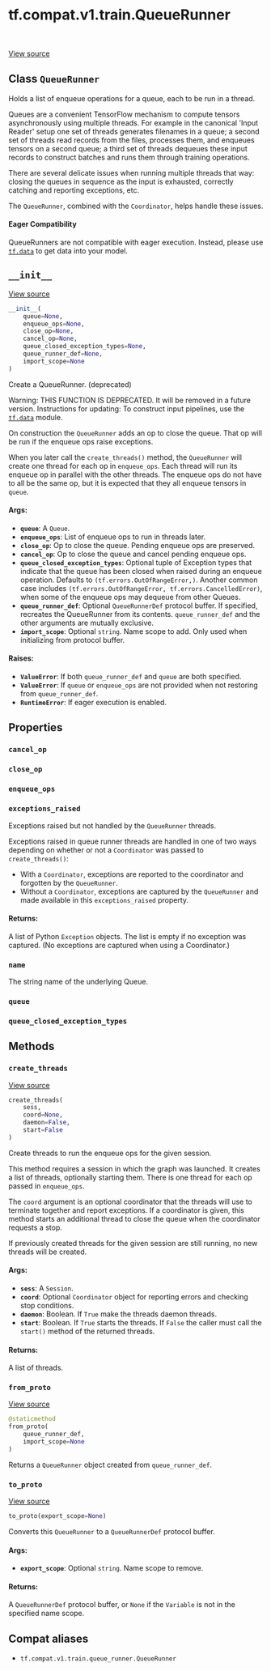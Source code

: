 <div itemscope itemtype="http://developers.google.com/ReferenceObject">
<meta itemprop="name" content="tf.compat.v1.train.QueueRunner" />
<meta itemprop="path" content="Stable" />
<meta itemprop="property" content="cancel_op"/>
<meta itemprop="property" content="close_op"/>
<meta itemprop="property" content="enqueue_ops"/>
<meta itemprop="property" content="exceptions_raised"/>
<meta itemprop="property" content="name"/>
<meta itemprop="property" content="queue"/>
<meta itemprop="property" content="queue_closed_exception_types"/>
<meta itemprop="property" content="__init__"/>
<meta itemprop="property" content="create_threads"/>
<meta itemprop="property" content="from_proto"/>
<meta itemprop="property" content="to_proto"/>
</div>

# tf.compat.v1.train.QueueRunner

<!-- Insert buttons and diff -->

<table class="tfo-notebook-buttons tfo-api" align="left">
</table>

<a target="_blank" href="/code/stable/tensorflow/python/training/queue_runner_impl.py">View source</a>



## Class `QueueRunner`

Holds a list of enqueue operations for a queue, each to be run in a thread.



<!-- Placeholder for "Used in" -->

Queues are a convenient TensorFlow mechanism to compute tensors
asynchronously using multiple threads. For example in the canonical 'Input
Reader' setup one set of threads generates filenames in a queue; a second set
of threads read records from the files, processes them, and enqueues tensors
on a second queue; a third set of threads dequeues these input records to
construct batches and runs them through training operations.

There are several delicate issues when running multiple threads that way:
closing the queues in sequence as the input is exhausted, correctly catching
and reporting exceptions, etc.

The `QueueRunner`, combined with the `Coordinator`, helps handle these issues.



#### Eager Compatibility
QueueRunners are not compatible with eager execution. Instead, please
use <a href="../../../../tf/data.md"><code>tf.data</code></a> to get data into your model.



<h2 id="__init__"><code>__init__</code></h2>

<a target="_blank" href="/code/stable/tensorflow/python/training/queue_runner_impl.py">View source</a>

``` python
__init__(
    queue=None,
    enqueue_ops=None,
    close_op=None,
    cancel_op=None,
    queue_closed_exception_types=None,
    queue_runner_def=None,
    import_scope=None
)
```

Create a QueueRunner. (deprecated)

Warning: THIS FUNCTION IS DEPRECATED. It will be removed in a future version.
Instructions for updating:
To construct input pipelines, use the <a href="../../../../tf/data.md"><code>tf.data</code></a> module.

On construction the `QueueRunner` adds an op to close the queue.  That op
will be run if the enqueue ops raise exceptions.

When you later call the `create_threads()` method, the `QueueRunner` will
create one thread for each op in `enqueue_ops`.  Each thread will run its
enqueue op in parallel with the other threads.  The enqueue ops do not have
to all be the same op, but it is expected that they all enqueue tensors in
`queue`.

#### Args:


* <b>`queue`</b>: A `Queue`.
* <b>`enqueue_ops`</b>: List of enqueue ops to run in threads later.
* <b>`close_op`</b>: Op to close the queue. Pending enqueue ops are preserved.
* <b>`cancel_op`</b>: Op to close the queue and cancel pending enqueue ops.
* <b>`queue_closed_exception_types`</b>: Optional tuple of Exception types that
  indicate that the queue has been closed when raised during an enqueue
  operation.  Defaults to `(tf.errors.OutOfRangeError,)`.  Another common
  case includes `(tf.errors.OutOfRangeError, tf.errors.CancelledError)`,
  when some of the enqueue ops may dequeue from other Queues.
* <b>`queue_runner_def`</b>: Optional `QueueRunnerDef` protocol buffer. If specified,
  recreates the QueueRunner from its contents. `queue_runner_def` and the
  other arguments are mutually exclusive.
* <b>`import_scope`</b>: Optional `string`. Name scope to add. Only used when
  initializing from protocol buffer.


#### Raises:


* <b>`ValueError`</b>: If both `queue_runner_def` and `queue` are both specified.
* <b>`ValueError`</b>: If `queue` or `enqueue_ops` are not provided when not
  restoring from `queue_runner_def`.
* <b>`RuntimeError`</b>: If eager execution is enabled.



## Properties

<h3 id="cancel_op"><code>cancel_op</code></h3>




<h3 id="close_op"><code>close_op</code></h3>




<h3 id="enqueue_ops"><code>enqueue_ops</code></h3>




<h3 id="exceptions_raised"><code>exceptions_raised</code></h3>

Exceptions raised but not handled by the `QueueRunner` threads.

Exceptions raised in queue runner threads are handled in one of two ways
depending on whether or not a `Coordinator` was passed to
`create_threads()`:

* With a `Coordinator`, exceptions are reported to the coordinator and
  forgotten by the `QueueRunner`.
* Without a `Coordinator`, exceptions are captured by the `QueueRunner` and
  made available in this `exceptions_raised` property.

#### Returns:

A list of Python `Exception` objects.  The list is empty if no exception
was captured.  (No exceptions are captured when using a Coordinator.)


<h3 id="name"><code>name</code></h3>

The string name of the underlying Queue.


<h3 id="queue"><code>queue</code></h3>




<h3 id="queue_closed_exception_types"><code>queue_closed_exception_types</code></h3>






## Methods

<h3 id="create_threads"><code>create_threads</code></h3>

<a target="_blank" href="/code/stable/tensorflow/python/training/queue_runner_impl.py">View source</a>

``` python
create_threads(
    sess,
    coord=None,
    daemon=False,
    start=False
)
```

Create threads to run the enqueue ops for the given session.

This method requires a session in which the graph was launched.  It creates
a list of threads, optionally starting them.  There is one thread for each
op passed in `enqueue_ops`.

The `coord` argument is an optional coordinator that the threads will use
to terminate together and report exceptions.  If a coordinator is given,
this method starts an additional thread to close the queue when the
coordinator requests a stop.

If previously created threads for the given session are still running, no
new threads will be created.

#### Args:


* <b>`sess`</b>: A `Session`.
* <b>`coord`</b>: Optional `Coordinator` object for reporting errors and checking
  stop conditions.
* <b>`daemon`</b>: Boolean.  If `True` make the threads daemon threads.
* <b>`start`</b>: Boolean.  If `True` starts the threads.  If `False` the
  caller must call the `start()` method of the returned threads.


#### Returns:

A list of threads.


<h3 id="from_proto"><code>from_proto</code></h3>

<a target="_blank" href="/code/stable/tensorflow/python/training/queue_runner_impl.py">View source</a>

``` python
@staticmethod
from_proto(
    queue_runner_def,
    import_scope=None
)
```

Returns a `QueueRunner` object created from `queue_runner_def`.


<h3 id="to_proto"><code>to_proto</code></h3>

<a target="_blank" href="/code/stable/tensorflow/python/training/queue_runner_impl.py">View source</a>

``` python
to_proto(export_scope=None)
```

Converts this `QueueRunner` to a `QueueRunnerDef` protocol buffer.


#### Args:


* <b>`export_scope`</b>: Optional `string`. Name scope to remove.


#### Returns:

A `QueueRunnerDef` protocol buffer, or `None` if the `Variable` is not in
the specified name scope.






## Compat aliases

* `tf.compat.v1.train.queue_runner.QueueRunner`

